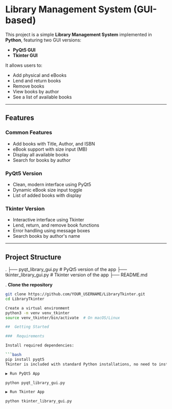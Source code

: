 #  Library Management System (GUI-based)

This project is a simple **Library Management System** implemented in **Python**, featuring two GUI versions:

-  **PyQt5 GUI**
-  **Tkinter GUI**

It allows users to:
- Add physical and eBooks
- Lend and return books
- Remove books
- View books by author
- See a list of available books

---

##  Features

###  Common Features
- Add books with Title, Author, and ISBN
- eBook support with size input (MB)
- Display all available books
- Search for books by author

###  PyQt5 Version
- Clean, modern interface using PyQt5
- Dynamic eBook size input toggle
- List of added books with display

###  Tkinter Version
- Interactive interface using Tkinter
- Lend, return, and remove book functions
- Error handling using message boxes
- Search books by author's name

---

##  Project Structure

.
├── pyqt_library_gui.py # PyQt5 version of the app
├── tkinter_library_gui.py # Tkinter version of the app
├── README.md 


. **Clone the repository**

```bash
git clone https://github.com/YOUR_USERNAME/LibraryTkinter.git
cd LibraryTkinter

Create a virtual environment
python3 -m venv venv_tkinter
source venv_tkinter/bin/activate  # On macOS/Linux

##  Getting Started

###  Requirements

Install required dependencies:

```bash
pip install pyqt5
Tkinter is included with standard Python installations, no need to install it separately.

▶️ Run PyQt5 App

python pyqt_library_gui.py

▶️ Run Tkinter App

python tkinter_library_gui.py
